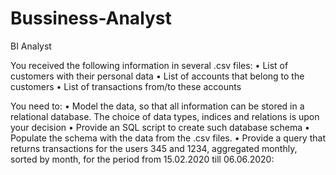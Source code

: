 # Bussiness-Analyst
BI Analyst

You received the following information in several .csv files:
• List of customers with their personal data
• List of accounts that belong to the customers
• List of transactions from/to these accounts

You need to:
• Model the data, so that all information can be stored in a relational database. The choice of data
types, indices and relations is upon your decision
• Provide an SQL script to create such database schema
• Populate the schema with the data from the .csv files.
• Provide a query that returns transactions for the users 345 and 1234, aggregated monthly, sorted
by month, for the period from 15.02.2020 till 06.06.2020:


